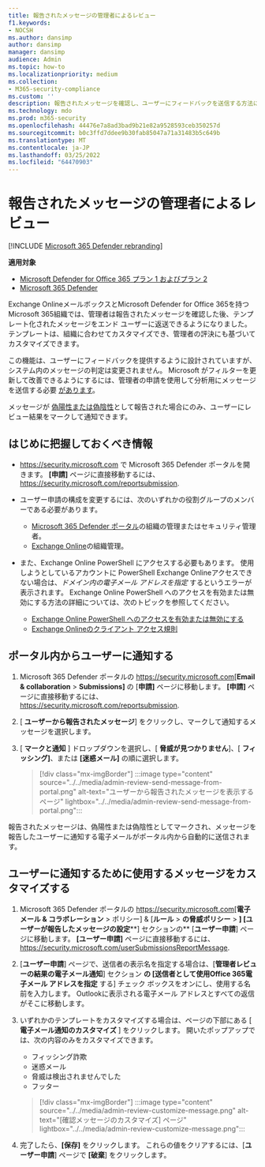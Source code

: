 ```yaml
---
title: 報告されたメッセージの管理者によるレビュー
f1.keywords:
- NOCSH
ms.author: dansimp
author: dansimp
manager: dansimp
audience: Admin
ms.topic: how-to
ms.localizationpriority: medium
ms.collection:
- M365-security-compliance
ms.custom: ''
description: 報告されたメッセージを確認し、ユーザーにフィードバックを送信する方法について説明します。
ms.technology: mdo
ms.prod: m365-security
ms.openlocfilehash: 44476e7a8ad3bad9b21e82a9528593ceb350257d
ms.sourcegitcommit: b0c3ffd7ddee9b30fab85047a71a31483b5c649b
ms.translationtype: MT
ms.contentlocale: ja-JP
ms.lasthandoff: 03/25/2022
ms.locfileid: "64470903"
---
```

# <a name="admin-review-for-reported-messages"></a>報告されたメッセージの管理者によるレビュー

[!INCLUDE [Microsoft 365 Defender rebranding](../includes/microsoft-defender-for-office.md)]

**適用対象**
- [Microsoft Defender for Office 365 プラン 1 およびプラン 2](defender-for-office-365.md)
- [Microsoft 365 Defender](../defender/microsoft-365-defender.md)

Exchange OnlineメールボックスとMicrosoft Defender for Office 365を持つMicrosoft 365組織では、管理者は報告されたメッセージを確認した後、テンプレート化されたメッセージをエンド ユーザーに返送できるようになりました。 テンプレートは、組織に合わせてカスタマイズでき、管理者の評決にも基づいてカスタマイズできます。

この機能は、ユーザーにフィードバックを提供するように設計されていますが、システム内のメッセージの判定は変更されません。 Microsoft がフィルターを更新して改善できるようにするには、管理者の申請を使用して分析用にメッセージを送信する必要 [があります](admin-submission.md)。

メッセージが [偽陽性または偽陰性](report-false-positives-and-false-negatives.md)として報告された場合にのみ、ユーザーにレビュー結果をマークして通知できます。

## <a name="what-do-you-need-to-know-before-you-begin"></a>はじめに把握しておくべき情報

- <https://security.microsoft.com> で Microsoft 365 Defender ポータルを開きます。 **[申請]** ページに直接移動するには、 <https://security.microsoft.com/reportsubmission>.

- ユーザー申請の構成を変更するには、次のいずれかの役割グループのメンバーである必要があります。
  - [Microsoft 365 Defender ポータル](permissions-microsoft-365-security-center.md)の組織の管理またはセキュリティ管理者。
  - [Exchange Online](/Exchange/permissions-exo/permissions-exo#role-groups)の組織管理。

- また、Exchange Online PowerShell にアクセスする必要もあります。 使用しようとしているアカウントに PowerShell Exchange Onlineアクセスできない場合は、*ドメイン内の電子メール アドレスを指定* するというエラーが表示されます。 Exchange Online PowerShell へのアクセスを有効または無効にする方法の詳細については、次のトピックを参照してください。
  - [Exchange Online PowerShell へのアクセスを有効または無効にする](/powershell/exchange/disable-access-to-exchange-online-powershell)
  - [Exchange Onlineのクライアント アクセス規則](/exchange/clients-and-mobile-in-exchange-online/client-access-rules/client-access-rules)

## <a name="notify-users-from-within-the-portal"></a>ポータル内からユーザーに通知する

1. Microsoft 365 Defender ポータルの <https://security.microsoft.com>[**Email & collaboration** \> **Submissions]** の [**申請]** ページに移動します。 **[申請]** ページに直接移動するには、 <https://security.microsoft.com/reportsubmission>.

2. [ **ユーザーから報告されたメッセージ**] をクリックし、マークして通知するメッセージを選択します。

3. [ **マークと通知** ] ドロップダウンを選択し、[ **脅威が見つかりません**]、[ **フィッシング]**、または **[迷惑メール]** の順に選択します。

   > [!div class="mx-imgBorder"]
   > :::image type="content" source="../../media/admin-review-send-message-from-portal.png" alt-text="ユーザーから報告されたメッセージを表示するページ" lightbox="../../media/admin-review-send-message-from-portal.png":::

報告されたメッセージは、偽陽性または偽陰性としてマークされ、メッセージを報告したユーザーに通知する電子メールがポータル内から自動的に送信されます。

## <a name="customize-the-messages-used-to-notify-users"></a>ユーザーに通知するために使用するメッセージをカスタマイズする

1. Microsoft 365 Defender ポータルの <https://security.microsoft.com>[**電子メール & コラボレーション** \> ポリシー] & [**ルール** \> **の脅威ポリシー** \> **] [ユーザーが報告したメッセージの設定****] セクションの** [**ユーザー申請**] ページに移動します。 **[ユーザー申請]** ページに直接移動するには、 <https://security.microsoft.com/userSubmissionsReportMessage>.

2. [**ユーザー申請**] ページで、送信者の表示名を指定する場合は、[**管理者レビューの結果の電子メール通知**] セクション **の [送信者として使用Office 365電子メール アドレスを指定** する] チェック ボックスをオンにし、使用する名前を入力します。 Outlookに表示される電子メール アドレスとすべての返信がそこに移動します。

3. いずれかのテンプレートをカスタマイズする場合は、ページの下部にある [ **電子メール通知のカスタマイズ** ] をクリックします。 開いたポップアップでは、次の内容のみをカスタマイズできます。

    - フィッシング詐欺
    - 迷惑メール
    - 脅威は検出されませんでした
    - フッター

    > [!div class="mx-imgBorder"]
    > :::image type="content" source="../../media/admin-review-customize-message.png" alt-text="[確認メッセージのカスタマイズ] ページ" lightbox="../../media/admin-review-customize-message.png":::

4. 完了したら、**[保存]** をクリックします。 これらの値をクリアするには、[**ユーザー申請**] ページで **[破棄**] をクリックします。

